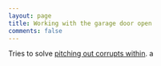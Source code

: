 ```yaml
---
layout: page
title: Working with the garage door open
comments: false
---
```

Tries to solve [pitching out corrupts within](pitching-out-corrupts-within.md).
a